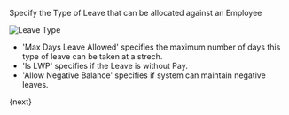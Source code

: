 Specify the Type of Leave that can be allocated against an Employee

<img class="screenshot" alt="Leave Type" src="{{docs_base_url}}/assets/img/human-resources/leave-type.png">

* 'Max Days Leave Allowed' specifies the maximum number of days this type of leave can be taken at a strech.
* 'Is LWP' specifies if the Leave is without Pay.
* 'Allow Negative Balance' specifies if system can maintain negative leaves.

{next}